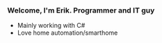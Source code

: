 ### Welcome, I'm Erik. Programmer and IT guy

- Mainly working with C#
- Love home automation/smarthome
